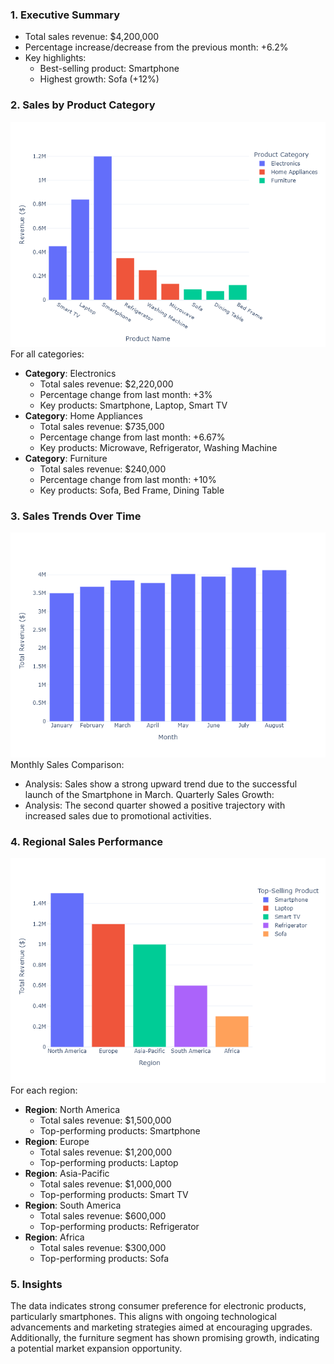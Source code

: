 ### 1. Executive Summary

- Total sales revenue: $4,200,000
- Percentage increase/decrease from the previous month: +6.2%
- Key highlights: 
  - Best-selling product: Smartphone
  - Highest growth: Sofa (+12%)

### 2. Sales by Product Category
![Product Category Chart](sales_product_summary.png)
For all categories:
- **Category**: Electronics
  - Total sales revenue: $2,220,000
  - Percentage change from last month: +3%
  - Key products: Smartphone, Laptop, Smart TV
- **Category**: Home Appliances
  - Total sales revenue: $735,000
  - Percentage change from last month: +6.67%
  - Key products: Microwave, Refrigerator, Washing Machine
- **Category**: Furniture
  - Total sales revenue: $240,000
  - Percentage change from last month: +10%
  - Key products: Sofa, Bed Frame, Dining Table

### 3. Sales Trends Over Time
![Monthly Sales Chart](monthly_sales.png)
Monthly Sales Comparison:
- Analysis: Sales show a strong upward trend due to the successful launch of the Smartphone in March.
Quarterly Sales Growth:
- Analysis: The second quarter showed a positive trajectory with increased sales due to promotional activities.

### 4. Regional Sales Performance
![Regional Sales Chart](sales_by_region.png)
For each region:
- **Region**: North America
  - Total sales revenue: $1,500,000
  - Top-performing products: Smartphone
- **Region**: Europe
  - Total sales revenue: $1,200,000
  - Top-performing products: Laptop
- **Region**: Asia-Pacific
  - Total sales revenue: $1,000,000
  - Top-performing products: Smart TV
- **Region**: South America
  - Total sales revenue: $600,000
  - Top-performing products: Refrigerator
- **Region**: Africa
  - Total sales revenue: $300,000
  - Top-performing products: Sofa

### 5. Insights
The data indicates strong consumer preference for electronic products, particularly smartphones. This aligns with ongoing technological advancements and marketing strategies aimed at encouraging upgrades. Additionally, the furniture segment has shown promising growth, indicating a potential market expansion opportunity.